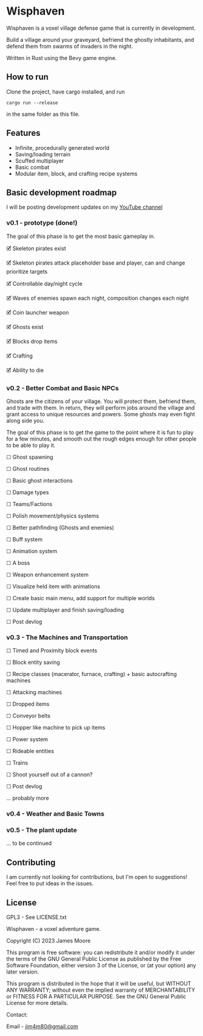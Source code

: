 # Wisphaven

Wisphaven is a voxel village defense game that is currently in development.

Build a village around your graveyard, befriend the ghostly inhabitants, and defend them from swarms of invaders in the night.

Written in Rust using the Bevy game engine.

## How to run

Clone the project, have cargo installed, and run

`cargo run --release`

in the same folder as this file.

## Features

- Infinite, procedurally generated world
- Saving/loading terrain
- Scuffed multiplayer
- Basic combat
- Modular item, block, and crafting recipe systems

## Basic development roadmap

I will be posting development updates on my [YouTube channel](https://www.youtube.com/channel/UCsfEWFba7Zo1DPNHisczM-g)

### v0.1 - prototype (done!)

The goal of this phase is to get the most basic gameplay in.

🗹 Skeleton pirates exist

🗹 Skeleton pirates attack placeholder base and player, can and change prioritize targets

🗹 Controllable day/night cycle

🗹 Waves of enemies spawn each night, composition changes each night

🗹 Coin launcher weapon

🗹 Ghosts exist

🗹 Blocks drop items

🗹 Crafting

🗹 Ability to die

### v0.2 - Better Combat and Basic NPCs

Ghosts are the citizens of your village. You will protect them, befriend them, and trade with them.
In return, they will perform jobs around the village and grant access to unique resources and powers.
Some ghosts may even fight along side you.

The goal of this phase is to get the game to the point where it is fun to play for a few minutes, and
smooth out the rough edges enough for other people to be able to play it.

☐ Ghost spawning

☐ Ghost routines

☐ Basic ghost interactions

☐ Damage types

☐ Teams/Factions

☐ Polish movement/physics systems

☐ Better pathfinding (Ghosts and enemies)

☐ Buff system

☐ Animation system

☐ A boss

☐ Weapon enhancement system

☐ Visualize held item with animations

☐ Create basic main menu, add support for multiple worlds

☐ Update multiplayer and finish saving/loading

☐ Post devlog

### v0.3 - The Machines and Transportation

☐ Timed and Proximity block events

☐ Block entity saving

☐ Recipe classes (macerator, furnace, crafting) + basic autocrafting machines

☐ Attacking machines

☐ Dropped items

☐ Conveyor belts

☐ Hopper like machine to pick up items

☐ Power system

☐ Rideable entities

☐ Trains

☐ Shoot yourself out of a cannon?

☐ Post devlog

... probably more

### v0.4 - Weather and Basic Towns

### v0.5 - The plant update

... to be continued

## Contributing

I am currently not looking for contributions, but I'm open to suggestions! Feel free to put ideas in the issues.

## License

GPL3 - See LICENSE.txt

Wisphaven - a voxel adventure game.

Copyright (C) 2023 James Moore

This program is free software: you can redistribute it and/or modify
it under the terms of the GNU General Public License as published by
the Free Software Foundation, either version 3 of the License, or
(at your option) any later version.

This program is distributed in the hope that it will be useful,
but WITHOUT ANY WARRANTY; without even the implied warranty of
MERCHANTABILITY or FITNESS FOR A PARTICULAR PURPOSE.  See the
GNU General Public License for more details.

Contact:

Email - jim4m80@gmail.com
